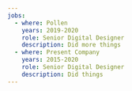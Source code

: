 ```yaml
---
jobs:
  - where: Pollen
    years: 2019-2020
    role: Senior Digital Designer
    description: Did more things
  - where: Present Company
    years: 2015-2020
    role: Senior Digital Designer
    description: Did things
---
```

